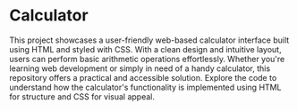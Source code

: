 # Calculator
This project showcases a user-friendly web-based calculator interface built using HTML and styled with CSS. With a clean design and intuitive layout, users can perform basic arithmetic operations effortlessly. Whether you're learning web development or simply in need of a handy calculator, this repository offers a practical and accessible solution. Explore the code to understand how the calculator's functionality is implemented using HTML for structure and CSS for visual appeal.
